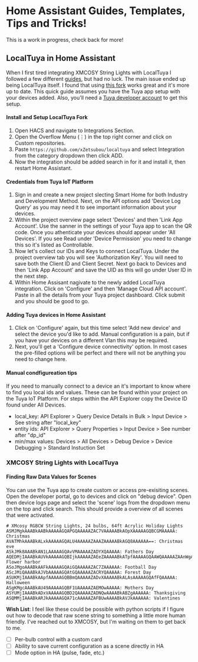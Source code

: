 # Home Assistant Guides, Templates, Tips and Tricks!
This is a work in progress, check back for more!

## LocalTuya in Home Assistant
When I first tired integrating XMCOSY String Lights with LocalTuya I followed a few different [guides](https://thehelpfulidiot.com/integrating-xmcosy-outdoor-string-lights-with-home-assistant-locally), but had no luck. The main issue ended up being LocalTuya itself. I found that using [this fork](https://github.com/xZetsubou/localtuya) works great and it's more up to date. This quick guide assumes you have the Tuya app setup with your devices added. Also, you'll need a [Tuya developer account](https://platform.tuya.com/) to get this setup.

#### Install and Setup LocalTuya Fork
1. Open HACS and navigate to Integrations Section.
2. Open the Overflow Menu (⋮) in the top right corner and click on Custom repositories.
3. Paste ```https://github.com/xZetsubou/localtuya``` and select Integration from the category dropdown then click ADD.
4. Now the integration should be added search in for it and install it, then restart Home Assistant.

#### Credentials from Tuya IoT Platform
1. Sign in and create a new project slecting Smart Home for both Industry and Development Method. Next, on the API options add 'Device Log Query' as you may need it to see important information about your devices.
2. Within the project overview page select 'Devices' and then 'Link App Account'. Use the sanner in the settings of your Tuya app to scan the QR code. Once you athenticate your devices should appear under 'All Devices'. If you see Read under 'Device Permission' you need to change this so it's listed as Controllable.
3. Now let's collect our IDs and Keys to connect LocalTuya. Under the project overview tab you will see 'Authorization Key'. You will need to save both the Client ID and Client Secret. Next go back to Devices and then 'Link App Account' and save the UID as this will go under User ID in the next step.
4. Within Home Assisant nagivate to the newly added LocalTuya integration. Click on 'Configure' and then 'Manage Cloud API account'. Paste in all the details from your Tuya project dashboard. Click submit and you should be good to go.

#### Adding Tuya devices in Home Assistant
1. Click on 'Configure' again, but this time select 'Add new device' and select the device you'd like to add. Manual configuration is a pain, but if you have your devices on a different Vlan this may be required.
2. Next, you'll get a 'Configure device connectivity' option. In most cases the pre-filled options will be perfect and there will not be anything you need to change here.
#### Manual condfigureation tips
If you need to manually connect to a device an it's important to know where to find you local ids and values. These can be found within your project on the Tuya IoT Platform. For steps within the API Explorer copy the Device ID found under All Devices.
* local_key: API Explorer > Query Device Details in Bulk > Input Device > See string after "local_key"
* entity ids: API Explorer > Query Properties > Input Device > See number after "dp_id"
* min/max values: Devices > All Devices > Debug Device > Device Debugging > Standard Instuction Set

### XMCOSY String Lights with LocalTuya

#### Finding Raw Data Values for Scenes
You can use the Tuya app to create custom or access pre-exisiting scenes. Open the developer portal, go to devices and click on "debug device". Open then device logs page and select the 'scene' logs from the dropdown menu on the top and click search. This should provide a overview of all scenes that were activated.

```
# XMcosy RGBCW String Lights, 24 bulbs, 64ft Acrylic Holiday Lights
ASMJMgkAAABkAABkAAAAAGQAPGQAAAAAZAC7VAAAAABkAOpXAAAAAGQBCGMAAAAA: Christmas
AVATMhkAAABkALxkAAAAAGQALU4AAAAAZAAAZAAAAABkAGQ8AAAAAA==: Christmas eve
ASkJMk8AAABkAN1LAAAAAGQAvVMAAAAAZADYXQAAAAA: Fathers Day
AQEDMjIAAABkAUVkAAAAAGQBIjkAAAAAZAEeZAAAAABkATpfAAAAAGQAAWQAAAAAZAAnWgAAAAA=: Flower harbor
ASoJMgoAAABkAAFkAAAAAGQAiGQAAAAAZAC7ZAAAAAA: Football Day
AScJMiQAAABkAJVbAAAAAGQAtGQAAAAAZACRYQAAAAA: Forest Day
ASUKMjIAAABkAApfAAAAAGQBBmQAAAAAZADvXAAAAABkALAsAAAAAGQAfFQAAAAA: Halloween
ASgKMgcAAABkAU49AAAAAGQBF1UAAAAAZAEMOwAAAAA: Mothers Day
ASYUMjIAAABkADxVAAAAAGQBD2QAAAAAZADNQwAAAABkABZgAAAAAA: Thanksgiving
ASQMMjIAAABkARJkAAAAAGQA71cAAAAAZAFBUwAAAABkAVJkAAAAAA: Valentines
```
__Wish List__: I feel like these could be possible with python scripts if I figure out how to decode that raw scene string to something a little more human friendly. I've reached out to XMCOSY, but I'm waiting on them to get back to me.
- [ ] Per-bulb control with a custom card
- [ ] Ability to save current configuration as a scene directly in HA
- [ ] Mode option in HA (pulse, fade, etc.)
